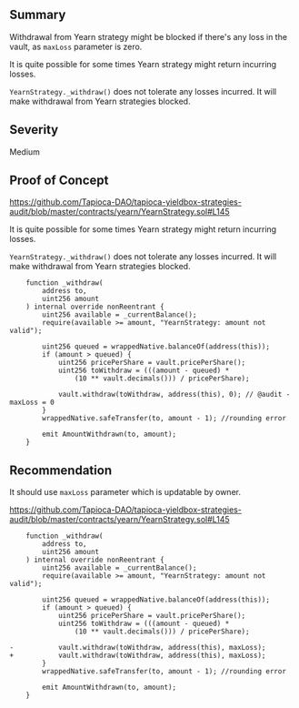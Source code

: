 ## Summary
Withdrawal from Yearn strategy might be blocked if there's any loss in the vault, as `maxLoss` parameter is zero.

It is quite possible for some times Yearn strategy might return incurring losses.

`YearnStrategy._withdraw()` does not tolerate any losses incurred. It will make withdrawal from Yearn strategies blocked.

## Severity

Medium

## Proof of Concept 

https://github.com/Tapioca-DAO/tapioca-yieldbox-strategies-audit/blob/master/contracts/yearn/YearnStrategy.sol#L145

It is quite possible for some times Yearn strategy might return incurring losses.

`YearnStrategy._withdraw()` does not tolerate any losses incurred. It will make withdrawal from Yearn strategies blocked.

```solidity
    function _withdraw(
        address to,
        uint256 amount
    ) internal override nonReentrant {
        uint256 available = _currentBalance();
        require(available >= amount, "YearnStrategy: amount not valid");

        uint256 queued = wrappedNative.balanceOf(address(this));
        if (amount > queued) {
            uint256 pricePerShare = vault.pricePerShare();
            uint256 toWithdraw = (((amount - queued) *
                (10 ** vault.decimals())) / pricePerShare);

            vault.withdraw(toWithdraw, address(this), 0); // @audit - maxLoss = 0
        }
        wrappedNative.safeTransfer(to, amount - 1); //rounding error

        emit AmountWithdrawn(to, amount);
    }
```

## Recommendation
It should use `maxLoss` parameter which is updatable by owner.

https://github.com/Tapioca-DAO/tapioca-yieldbox-strategies-audit/blob/master/contracts/yearn/YearnStrategy.sol#L145
```solidity
    function _withdraw(
        address to,
        uint256 amount
    ) internal override nonReentrant {
        uint256 available = _currentBalance();
        require(available >= amount, "YearnStrategy: amount not valid");

        uint256 queued = wrappedNative.balanceOf(address(this));
        if (amount > queued) {
            uint256 pricePerShare = vault.pricePerShare();
            uint256 toWithdraw = (((amount - queued) *
                (10 ** vault.decimals())) / pricePerShare);

-           vault.withdraw(toWithdraw, address(this), maxLoss);
+           vault.withdraw(toWithdraw, address(this), maxLoss);
        }
        wrappedNative.safeTransfer(to, amount - 1); //rounding error

        emit AmountWithdrawn(to, amount);
    }
```